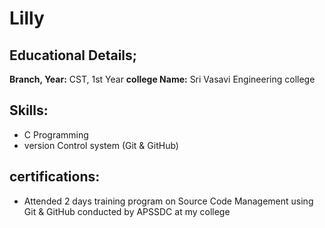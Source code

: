 # Lilly
## Educational Details;
**Branch, Year:** CST, 1st Year
**college Name:** Sri Vasavi Engineering college
## Skills:
- C Programming
- version Control system (Git & GitHub)
## certifications:
- Attended 2 days training program on Source Code Management using Git & GitHub conducted by APSSDC at my college 
